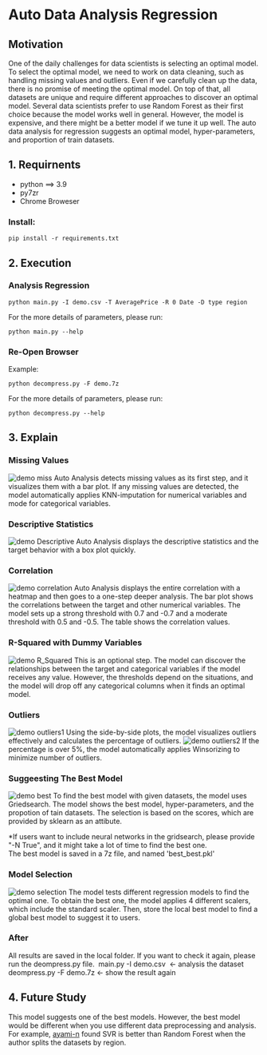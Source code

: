 # Auto Data Analysis Regression

## Motivation
One of the daily challenges for data scientists is selecting an optimal model. To select the optimal model, we need to work on data cleaning, such as handling missing values and outliers. Even if we carefully clean up the data, there is no promise of meeting the optimal model. On top of that, all datasets are unique and require different approaches to discover an optimal model. Several data scientists prefer to use Random Forest as their first choice because the model works well in general. However, the model is expensive, and there might be a better model if we tune it up well. The auto data analysis for regression suggests an optimal model, hyper-parameters, and proportion of train datasets.

## 1. Requirnents
- python ==> 3.9
- py7zr
- Chrome Broweser   

### Install:
```shell
pip install -r requirements.txt 
```

## 2. Execution
### Analysis Regression
```shell
python main.py -I demo.csv -T AveragePrice -R 0 Date -D type region
```

For the more details of parameters, please run:
```shell
python main.py --help
```

### Re-Open Browser
Example:
```shell
python decompress.py -F demo.7z
```

For the more details of parameters, please run:
```shell
python decompress.py --help
```

## 3. Explain 
### Missing Values
<img src="./src/missing.png" alt="demo miss" title="auto miss">
Auto Analysis detects missing values as its first step, and it visualizes them with a bar plot.
If any missing values are detected, the model automatically applies KNN-imputation for numerical variables and mode for categorical variables.

### Descriptive Statistics
<img src="./src/descriptive .png" alt="demo Descriptive" title="auto Descriptive">
Auto Analysis displays the descriptive statistics and the target behavior with a box plot quickly.

### Correlation
<img src="./src/corr.png" alt="demo correlation" title="auto correlation">
Auto Analysis displays the entire correlation with a heatmap and then goes to a one-step deeper analysis. The bar plot shows the correlations between the target and other numerical variables. The model sets up a strong threshold with 0.7 and -0.7 and a moderate threshold with 0.5 and -0.5. The table shows the correlation values.

### R-Squared with Dummy Variables
<img src="./src/r_squared.png" alt="demo R_Squared " title="auto R_Squared">
This is an optional step. The model can discover the relationships between the target and categorical variables if the model receives any value.
However, the thresholds depend on the situations, and the model will drop off any categorical columns when it finds an optimal model.

### Outliers
<img src="./src/out1.png" alt="demo outliers1" title="auto outliers1">
Using the side-by-side plots, the model visualizes outliers effectively and calculates the percentage of outliers.

<img src="./src/out2.png" alt="demo outliers2" title="auto outliers2">
If the percentage is over 5%, the model automatically applies Winsorizing to minimize number of outliers.

### Suggeesting The Best Model
<img src="./src/best.png" alt="demo best" title="auto best">
To find the best model with given datasets, the model uses Griedsearch. The model shows the best model, hyper-parameters, and the propotion of tain datasets. The selection is based on the scores, which are provided by sklearn as an attibute.

*If users want to include neural networks in the gridsearch, please provide "-N True", and it might take a lot of time to find the best one.<br>
The best model is saved in a 7z file, and named 'best_best.pkl'

### Model Selection
<img src="./src/selection.png" alt="demo selection" title="auto selection">
The model tests different regression models to find the optimal one. To obtain the best one, the model applies 4 different scalers, which include the standard scaler. Then, store the local best model to find a global best model to suggest it to users.

### After
All results are saved in the local folder. If you want to check it again, please run the deompress.py file. 
main.py -I demo.csv  <- analysis the dataset
deompress.py -F demo.7z <- show the result again

## 4. Future Study 
This model suggests one of the best models. However, the best model would be different when you use different data preprocessing and analysis.
For example, [ayami-n](https://github.com/ayami-n/DataMining_with-several-Regression-model/blob/main/Avocado_Project.ipynb) found SVR is better than Random Forest when the author splits the datasets by region.

